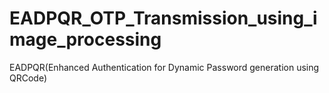 # EADPQR_OTP_Transmission_using_image_processing
EADPQR(Enhanced Authentication for Dynamic Password generation using QRCode)
